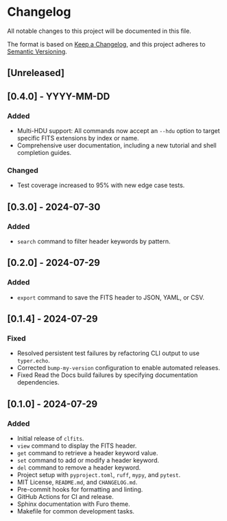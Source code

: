 # Changelog

All notable changes to this project will be documented in this file.

The format is based on [Keep a Changelog](https://keepachangelog.com/en/1.0.0/),
and this project adheres to [Semantic Versioning](https://semver.org/spec/v2.0.0.html).

## [Unreleased]

## [0.4.0] - YYYY-MM-DD

### Added

- Multi-HDU support: All commands now accept an `--hdu` option to target specific FITS extensions by index or name.
- Comprehensive user documentation, including a new tutorial and shell completion guides.

### Changed

- Test coverage increased to 95% with new edge case tests.

## [0.3.0] - 2024-07-30

### Added

- `search` command to filter header keywords by pattern.

## [0.2.0] - 2024-07-29

### Added

- `export` command to save the FITS header to JSON, YAML, or CSV.

## [0.1.4] - 2024-07-29

### Fixed

- Resolved persistent test failures by refactoring CLI output to use `typer.echo`.
- Corrected `bump-my-version` configuration to enable automated releases.
- Fixed Read the Docs build failures by specifying documentation dependencies.

## [0.1.0] - 2024-07-29

### Added

- Initial release of `clfits`.
- `view` command to display the FITS header.
- `get` command to retrieve a header keyword value.
- `set` command to add or modify a header keyword.
- `del` command to remove a header keyword.
- Project setup with `pyproject.toml`, `ruff`, `mypy`, and `pytest`.
- MIT License, `README.md`, and `CHANGELOG.md`.
- Pre-commit hooks for formatting and linting.
- GitHub Actions for CI and release.
- Sphinx documentation with Furo theme.
- Makefile for common development tasks. 